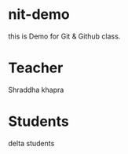 # nit-demo

this is Demo for Git &amp; Github class.

# Teacher

Shraddha khapra

# Students

delta students
